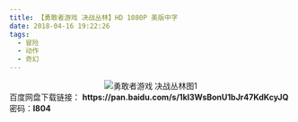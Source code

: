 ```yaml
---
title: 【勇敢者游戏 决战丛林】HD 1080P 美版中字
date: 2018-04-16 19:22:26
tags:
  - 冒险
  - 动作
  - 奇幻
---
```

<div align=center>
    <img src="/assets/images/a/ygzyx-01/1.jpg" alt="勇敢者游戏 决战丛林图1">
</div>
<!-- more -->
百度网盘下载链接：
<b>https://pan.baidu.com/s/1kl3WsBonU1bJr47KdKcyJQ</b>
密码：<b>l804</b>
